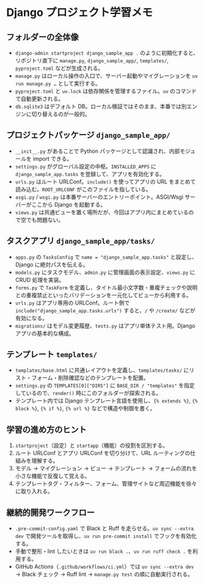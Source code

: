 # Django プロジェクト学習メモ

## フォルダーの全体像

- `django-admin startproject django_sample_app .` のように初期化すると、リポジトリ直下に `manage.py`, `django_sample_app/`, `templates/`, `pyproject.toml` などが生成される。
- `manage.py` はローカル操作の入口で、サーバー起動やマイグレーションを `uv run manage.py …` として実行する。
- `pyproject.toml` と `uv.lock` は依存関係を管理するファイル。`uv` のコマンドで自動更新される。
- `db.sqlite3` はデフォルト DB。ローカル検証ではそのまま、本番では別エンジンに切り替えるのが一般的。

## プロジェクトパッケージ `django_sample_app/`

- `__init__.py` があることで Python パッケージとして認識され、内部モジュールを import できる。
- `settings.py` がグローバル設定の中枢。`INSTALLED_APPS` に `django_sample_app.tasks` を登録して、アプリを有効化する。
- `urls.py` はルート URLConf。`include()` を使ってアプリの URL をまとめて読み込む。`ROOT_URLCONF` がこのファイルを指している。
- `asgi.py` / `wsgi.py` は本番サーバーのエントリーポイント。ASGI/Wsgi サーバーがここから Django を起動する。
- `views.py` は共通ビューを置く場所だが、今回はアプリ内にまとめているので空でも問題ない。

## タスクアプリ `django_sample_app/tasks/`

- `apps.py` の `TasksConfig` で `name = "django_sample_app.tasks"` と設定し、Django に絶対パスを伝える。
- `models.py` にタスクモデル、`admin.py` に管理画面の表示設定、`views.py` に CRUD 処理を実装。
- `forms.py` で `TaskForm` を定義し、タイトル最小文字数・重複チェックや説明との重複禁止といったバリデーションを一元化してビューから利用する。
- `urls.py` はアプリ専用の URLConf。ルート側で `include("django_sample_app.tasks.urls")` すると、`/` や `/create/` などが有効になる。
- `migrations/` はモデル変更履歴、`tests.py` はアプリ単体テスト用。Django アプリの基本的な構成。

## テンプレート `templates/`

- `templates/base.html` に共通レイアウトを定義し、`templates/tasks/` にリスト・フォーム・削除確認などのテンプレートを配置。
- `settings.py` の `TEMPLATES[0]["DIRS"]` に `BASE_DIR / "templates"` を指定しているので、`render()` 時にこのフォルダーが探索される。
- テンプレート内では Django テンプレート言語を使用し、`{% extends %}`, `{% block %}`, `{% if %}`, `{% url %}` などで構造や制御を書く。

## 学習の進め方のヒント

1. `startproject`（設定）と `startapp`（機能）の役割を区別する。
2. ルート URLConf とアプリ URLConf を切り分けて、URL ルーティングの仕組みを理解する。
3. モデル → マイグレーション → ビュー → テンプレート → フォームの流れを小さな機能で反復して覚える。
4. テンプレートタグ・フィルター、フォーム、管理サイトなど周辺機能を徐々に取り入れる。

## 継続的開発ワークフロー

- `.pre-commit-config.yaml` で Black と Ruff を走らせる。`uv sync --extra dev` で開発ツールを取得し、`uv run pre-commit install` でフックを有効化する。
- 手動で整形・lint したいときは `uv run black .`、`uv run ruff check .` を利用する。
- GitHub Actions（`.github/workflows/ci.yml`）では `uv sync --extra dev` → Black チェック → Ruff lint → `manage.py test` の順に自動実行される。
